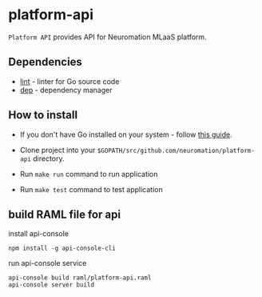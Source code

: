 # platform-api

`Platform API` provides API for Neuromation MLaaS platform.

## Dependencies

* [lint](https://github.com/golang/lint) - linter for Go source code
* [dep](https://github.com/golang/dep) - dependency manager

## How to install

* If you don't have Go installed on your system - follow [this guide](https://golang.org/doc/install).

* Clone project into your `$GOPATH/src/github.com/neuromation/platform-api` directory.

* Run `make run` command to run application

* Run `make test` command to test application

## build RAML file for api

install api-console

```
npm install -g api-console-cli
```

run api-console service

```
api-console build raml/platform-api.raml
api-console server build
```
